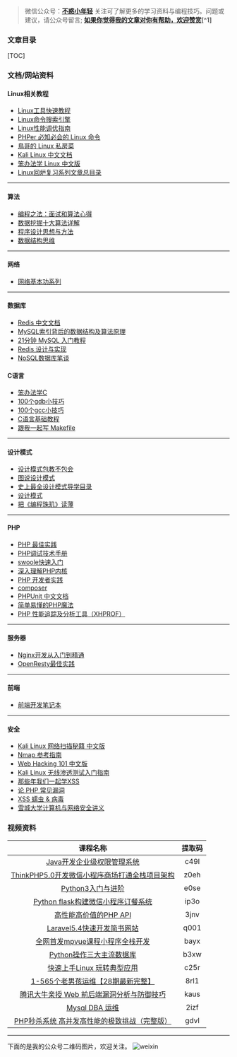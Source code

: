 > 微信公众号：**[不惑小年轻](#jump_1)**
> 关注可了解更多的学习资料与编程技巧。问题或建议，请公众号留言;
> **[如果你觉得我的文章对你有帮助，欢迎赞赏](#jump_2)[^1]**

### 文章目录

[TOC]

### 文档/网站资料

#### Linux相关教程

- [Linux工具快速教程](https://linuxtools-rst.readthedocs.io/zh_CN/latest/index.html)
- [Linux命令搜索引擎](http://wangchujiang.com/linux-command/)
- [Linux性能调优指南](https://legacy.gitbook.com/book/lihz1990/transoflptg/details)
- [PHPer 必知必会的 Linux 命令](https://linux.hellocode.name/)
- [鳥哥的 Linux 私房菜](http://linux.vbird.org/)
- [Kali Linux 中文文档](https://wizardforcel.gitbooks.io/kali-linux-doc/content/)
- [笨办法学 Linux 中文版](https://legacy.gitbook.com/book/wizardforcel/llthw/details)
- [Linux回炉复习系列文章总目录](https://www.cnblogs.com/f-ck-need-u/p/7048359.html)

------

#### 算法

- [编程之法：面试和算法心得](https://wizardforcel.gitbooks.io/the-art-of-programming-by-july/content/)
- [数据挖掘十大算法详解](https://wizardforcel.gitbooks.io/dm-algo-top10/content/)
- [程序设计思想与方法](https://legacy.gitbook.com/book/wizardforcel/sjtu-cs902-courseware/details)
- [数据结构思维](https://wizardforcel.gitbooks.io/think-dast/content/)

------

#### 网络

- [网络基本功系列](https://wizardforcel.gitbooks.io/network-basic/content/)

------

#### 数据库

- [Redis 中文文档](https://wizardforcel.gitbooks.io/redis-doc/content/)
- [MySQL索引背后的数据结构及算法原理](http://blog.codinglabs.org/articles/theory-of-mysql-index.html)
- [21分钟 MySQL 入门教程](http://www.cnblogs.com/mr-wid/archive/2013/05/09/3068229.html)
- [Redis 设计与实现](http://redisbook.com/)
- [NoSQL数据库笔谈](http://old.sebug.net/paper/databases/nosql/Nosql.html)

#### C语言

- [笨办法学C](https://wizardforcel.gitbooks.io/lcthw/content/)
- [100个gdb小技巧](https://legacy.gitbook.com/book/wizardforcel/100-gdb-tips/details)
- [100个gcc小技巧](https://legacy.gitbook.com/book/wizardforcel/100-gcc-tips/details)
- [C语言基础教程](https://wizardforcel.gitbooks.io/c-basic-tutorial/content/)
- [跟我一起写 Makefile](http://scc.qibebt.cas.cn/docs/linux/base/%B8%FA%CE%D2%D2%BB%C6%F0%D0%B4Makefile-%B3%C2%F0%A9.pdf)

------

#### 设计模式

- [设计模式包教不包会](https://wizardforcel.gitbooks.io/design-pattern-lessons/content/)
- [图说设计模式](https://design-patterns.readthedocs.io/zh_CN/latest/index.html)
- [史上最全设计模式导学目录](https://blog.csdn.net/lovelion/article/details/17517213)
- [设计模式](https://quanke.gitbooks.io/design-pattern-java/content/)
- [把《编程珠玑》读薄](http://www.hawstein.com/posts/make-thiner-programming-pearls.html)

------

#### PHP

- [PHP 最佳实践](https://phpbestpractices.justjavac.com/)
- [PHP调试技术手册](http://www.laruence.com/2010/06/21/1608.html)
- [swoole快速入门](https://linkeddestiny.gitbooks.io/easy-swoole/content/)
- [深入理解PHP内核](http://www.php-internals.com/)
- [PHP 开发者实践](https://ryancao.gitbooks.io/php-developer-prepares/content/)
- [composer](https://www.phpcomposer.com/)
- [PHPUnit 中文文档](https://phpunit.de/manual/6.5/zh_cn/installation.html)
- [简单易懂的PHP魔法](http://www.nowamagic.net/librarys/books/contents/php)
- [PHP 性能追踪及分析工具（XHPROF）](https://juejin.im/post/5860d23f128fe10069e1cfbf)

------

#### 服务器

- [Nginx开发从入门到精通](http://tengine.taobao.org/book/index.html)
- [OpenResty最佳实践](https://moonbingbing.gitbooks.io/openresty-best-practices/content/)

------

#### 前端

- [前端开发笔记本](https://li-xinyang.gitbooks.io/frontend-notebook/)

------

#### 安全

- [Kali Linux 网络扫描秘籍 中文版](https://wizardforcel.gitbooks.io/kali-linux-network-scanning-cookbook/content/)
- [Nmap 参考指南](https://wizardforcel.gitbooks.io/nmap-man-page/content)
- [Web Hacking 101 中文版](https://wizardforcel.gitbooks.io/web-hacking-101/content/)
- [Kali Linux 无线渗透测试入门指南](https://wizardforcel.gitbooks.io/kali-linux-wireless-pentest/content/)
- [那些年我们一起学XSS](https://wizardforcel.gitbooks.io/xss-naxienian/content/)
- [论 PHP 常见漏洞](https://wizardforcel.gitbooks.io/php-common-vulnerability/content/)
- [XSS 蠕虫 & 病毒](https://wizardforcel.gitbooks.io/xss-worms-and-viruses/content/)
- [雪城大学计算机与网络安全讲义](https://wizardforcel.gitbooks.io/syracuse-sec-lecture-notes/content/)

### 视频资料

|                           课程名称                           | 提取码 |
| :----------------------------------------------------------: | :----: |
| [Java开发企业级权限管理系统](https://pan.baidu.com/s/1B02GUAgxXo3c7oY5ihoCBA) |  c49l  |
| [ThinkPHP5.0开发微信小程序商场打通全栈项目架构](https://pan.baidu.com/s/1eYvx2xXcy6sGx4x10ZsQ_w) |  z0eh  |
| [Python3入门与进阶](https://pan.baidu.com/s/1NWInpuBQZpXdoEap84X7mw) |  e0se  |
| [Python flask构建微信小程序订餐系统](https://pan.baidu.com/s/1bSF4eEafBzAuXt57qfmODQ) |  ip3o  |
| [高性能高价值的PHP API](https://pan.baidu.com/s/1dG4pGgXht59zggMmJO7DlA) |  3jnv  |
| [Laravel5.4快速开发简书网站](https://pan.baidu.com/s/1dnRz6WUgD6QVXBom7JZ1pg) |  q001  |
| [全网首发mpvue课程小程序全栈开发](https://pan.baidu.com/s/1QxWiYaJ6JukaBWsHvo4qWQ) |  bayx  |
| [Python操作三大主流数据库](https://pan.baidu.com/s/1NpIFQBgPAA4j8xpZTKDPpg) |  b3xw  |
| [快速上手Linux 玩转典型应用](https://pan.baidu.com/s/1bnIHLYRRPGUdDkqRa77lmQ) |  c25r  |
| [1-565个老男孩运维【28期最新完整】](https://pan.baidu.com/s/15sYlopjupAZ8NIIpzPQEZg) |  8rl1  |
| [腾讯大牛亲授 Web 前后端漏洞分析与防御技巧](https://pan.baidu.com/s/13qrjG0V798KwUhLoi0scQw) |  kaus  |
| [Mysql DBA 运维](https://pan.baidu.com/s/1rj--PkPIhC1iLBboEEv-qQ) |  2izf  |
| [PHP秒杀系统 高并发高性能的极致挑战（完整版）](https://pan.baidu.com/s/1466am7s9Tm9i-lkMbJhV7w) |  gdvl  |

------

下面的是我的公众号二维码图片，欢迎关注。
![weixin](/home/amu/%E6%96%87%E6%A1%A3/weixin.jpg)